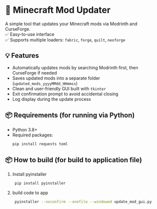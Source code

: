 # 🧰 Minecraft Mod Updater

A simple tool that updates your Minecraft mods via Modrinth and CurseForge.  
✅ Easy-to-use interface  
✅ Supports multiple loaders: `fabric`, `forge`, `quilt`, `neoforge`  

## 💡 Features

- Automatically updates mods by searching Modrinth first, then CurseForge if needed
- Saves updated mods into a separate folder (`updated_mods_yyyyMMdd_HHmmss`)
- Clean and user-friendly GUI built with `tkinter`
- Exit confirmation prompt to avoid accidental closing
- Log display during the update process

## 📦 Requirements (for running via Python)

- Python 3.8+
- Required packages:
  ```bash
  pip install requests toml

## 📦 How to build (for build to application file)
1. Install pyinstaller
    ```bash
     pip install pyinstaller
    ```
2. build code to app
    ```bash
     pyinstaller --noconfirm --onefile --windowed update_mod_gui.py


